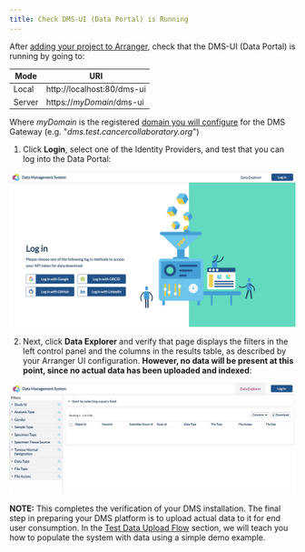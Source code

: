 ```yaml
---
title: Check DMS-UI (Data Portal) is Running
---
```


After [adding your project to Arranger](./arranger-ui), check that the DMS-UI (Data Portal) is running by going to: 

| Mode               | URI |
| --------------------| ------------|
| Local   | http://localhost:80/dms-ui |
| Server  | https://_myDomain_/dms-ui |

Where _myDomain_ is the registered [domain you will configure](../domain) for the DMS Gateway (e.g. "_dms.test.cancercollaboratory.org_")

1. Click **Login**, select one of the Identity Providers, and test that you can log into the Data Portal:

![Entity](../../assets/dms-ui-login.png 'DMS UI Login')

2. Next, click **Data Explorer** and verify that page displays the filters in the left control panel and the columns in the results table, as described by your Arranger UI configuration.  **However, no data will be present at this point, since no actual data has been uploaded and indexed**:

![Entity](../../assets/dms-explorer-empty.png 'DMS Explorer Empty')

<Note title="Verification Complete">**NOTE:** This completes the verification of your DMS installation.  The final step in preparing your DMS platform is to upload actual data to it for end user consumption.  In the [Test Data Upload Flow](../../test-upload) section, we will teach you how to populate the system with data using a simple demo example. </Note>